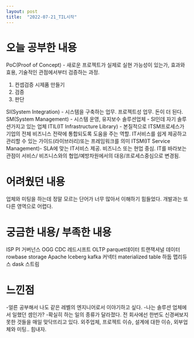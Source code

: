 ```yaml
---
layout: post
title:  "2022-07-21_TIL시작"
---
```


# 오늘 공부한 내용

PoC(Proof of Concept) - 새로운 프로젝트가 실제로 실현 가능성이 있는가, 효과와 효용, 기술적인 관점에서부터 검증하는 과정.
1. 컨셉검증 시제품 만들기
2. 검증
3. 판단

SI(System Integration) - 시스템을 구축하는 업무. 프로젝트성 업무. 돈이 더 된다. 
SM(System Management) - 시스템 운영, 유지보수 
솔루션업체 - SI인데 자기 솔루션가지고 있는 업체
ITIL(IT Infrastructure Library) - 본질적으로 ITSM프로세스가 기업의 전체 비즈니스 전략에 통합되도록 도움을 주는 역할.
IT서비스를 쉽게 제공하고 관리할 수 있는 가이드(라이브러리)또는 프레임워크를 의미
ITSM(IT Service Management)- SLA에 맞는 IT서비스 제공. 비즈니스 또는 현업 중심.
IT를 바라보는 관점이 서비스/ 비즈니스와의 협업/예방차원에서의 대응/프로세스중심으로 변경됨.

# 어려웠던 내용

업체와 미팅을 하는데 정말 모르는 단어가 너무 많아서 이해하기 힘들었다.
개발과는 또 다른 영역으로 어렵다.  

# 궁금한 내용/ 부족한 내용

ISP
PI
거버넌스
OGG
CDC
레드시프트
OLTP
parquet데이터
트랜잭셔널 데이터
rowbase storage
Apache Iceberg
kafka 커넥터
materialized table
하둡 맵리듀스
dask
스트림

# 느낀점

-얼른 공부해서 나도 같은 레벨의 엔지니어로서 이야기하고 싶다. 
-나는 솔루션 업체에서 일했던 셈인가?
-확실히 하는 일의 종류가 달라졌다. 전 회사에선 한번도 신경써보지 못한 것들을 매일 맞닥뜨리고 있다.
 외주업체, 프로젝트 이슈, 설계에 대한 이슈, 외부업체와 미팅.. 힘내자.
